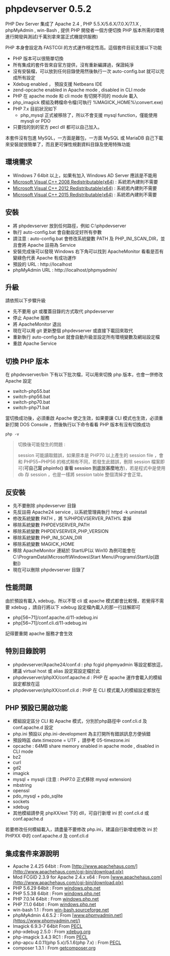 phpdevserver 0.5.2
==================

PHP Dev Server 集成了 Apache 2.4 , PHP 5.5.X/5.6.X/7.0.X/7.1.X , phpMyAdmin , win-Bash , 提供 PHP 開發者一個方便切換 PHP 版本所需的環境進行開發與測試(千萬別拿來當正式機提供服務)

PHP 本身會設定為 FASTCGI 的方式運作穩定性高。這個套件目前支援以下功能

- PHP 版本可以很簡單切換
- 所有集成的套件皆來自官方提供，沒有重新編譯過，保證純淨
- 沒有安裝檔，可以放到任何目錄使用然後執行一次 auto-config.bat 就可以完成所有設定
- Xdebug enabled ， 預設支援 Netbeans IDE
- zend-opcache enabled in Apache mode , disabled in CLI mode
- PHP 在 apache mode 和 cli mode 有切開不同的 module 載入
- php\_imagick 模組及轉檔命令檔(可執行 %MAGICK\_HOME%\convert.exe)
- PHP 7.x 目前狀況如下
  - php_mysql 正式被移除了，所以不會支援 mysql function，僅能使用 mysqli or PDO
- 只要找的到的官方 pecl dll 都可以自己加入。 



本套件沒有包進 MySQL，一方面是難包，一方面 MySQL 或 MariaDB 自己下載來安裝就很簡單了，而且更可彈性規劃資料目錄及使用特殊功能

## 環境需求 ##

- Windows 7 64bit 以上，如果有加入 Windows AD Server 應該是不能用
- [Microsoft Visual C++ 2008 Redistributable(x64)](https://www.microsoft.com/zh-tw/download/details.aspx?id=2092) : 系統若內建則不需要
- [Microsoft Visual C++ 2012 Redistributable(x64)](https://www.microsoft.com/zh-TW/download/details.aspx?id=30679) : 系統若內建則不需要
- [Microsoft Visual C++ 2015 Redistributable(x64)](https://www.microsoft.com/en-us/download/details.aspx?id=48145) : 系統若內建則不需要

## 安裝 ##

- 將 phpdevserver 放到任何路徑，例如 C:\phpdevserver
- 執行 auto-config.bat 會自動設定好所有參數
- 請注意 : auto-config.bat 會修改系統變數 PATH 及 PHP\_INI\_SCAN\_DIR，並且會將 Apache 註冊為 Service
- 安裝完成後可以發現 Windows 右下角可以找到 ApacheMonitor 看看是否有變綠色代表 Apache 有成功運作
- 預設的 URL : http://localhost
- phpMyAdmin URL : http://localhost/phpmyadmin/

## 升級 ##

請依照以下步驟升級

- 先不要用 git 或覆蓋目錄的方式取代 phpdevserver
- 停止 Apache 服務
- 將 ApacheMonitor 退出
- 現在可以用 git 更新整個 phpdevserver 或直接下載回來取代
- 重新執行 auto-config.bat 就會自動升級並設定所有環境變數及網站設定檔
- 重啟 Apache Service


## 切換 PHP 版本 ##

在 phpdevserver/bin 下有以下批次檔，可以用來切換 php 版本，也會一併修改 Apache 設定

- switch-php55.bat
- switch-php56.bat
- switch-php70.bat
- switch-php71.bat

當切換成功後，必須重啟 Apache 使之生效，如果要讓 CLI 模式也生效，必須重新打開 DOS Console ，然後執行以下命令看看 PHP 版本有沒有切換成功

~~~
php -v
~~~

> 切換後可能發生的問題 :
> 
> session 可能讀取錯誤，如果原本是 PHP70 以上產生的 session file ，會和 PHP55~PHP56 的格式稍有不同，若發生此錯誤，刪除 session 檔案即可(**可自己寫 phpinfo() 查看 session 到底放甚麼地方**)，若是程式中是使用 db 存 session ，也是一樣將 session table 整個清掉才會正常。



## 反安裝 ##

- 先不要刪除 phpdevserver 目錄
- 先反註冊 Apache24 service , 以系統管理員執行 httpd -k uninstall
- 修改系統變數 PATH ，將 %PHPDEVSERVER_PATH% 拿掉
- 移除系統變數 PHPDEVSERVER_PATH
- 移除系統變數 PHPDEVSERVER\_PHP\_VERSION
- 移除系統變數 PHP\_INI\_SCAN_DIR
- 移除系統變數 MAGICK\_HOME
- 移除 ApacheMonitor 連結於 StartUP(以 Win10 為例可能會在 C:\ProgramData\Microsoft\Windows\Start Menu\Programs\StartUp[啟動])
- 現在可以刪除 phpdevserver 目錄了

## 性能問題 ##

由於預設有載入 xdebug，所以不管 cli 或 apache 模式都會比較慢，若覺得不需要 xdebug ，請自行將以下 xdebug 設定檔內載入的那一行註解即可

 - php[56~71]/conf.apache.d/11-xdebug.ini
 - php[56~71]/conf.cli.d/11-xdebug.ini


記得要重開 apache 服務才會生效



## 特別目錄說明 ##

- phpdevserver/Apache24/conf.d : php fcgid phpmyadmin 等設定都放這，建議 virtual host 或 alias 設定寫設定檔於此
- phpdevserver/phpXX/conf.apache.d : PHP 在 apache 運作會載入的模組設定都放在這
- phpdevserver/phpXX/conf.cli.d : PHP 在 CLI 模式載入的模組設定都放在

## PHP 預設已開啟功能 ##

- 模組設定區分 CLI 和 Apache 模式，分別於php路徑中 conf.cli.d 及 conf.apache.d 設定
- php.ini 預設以 php.ini-development 為主打開所有錯誤訊息方便偵錯
- 預設時區 date.timezone = UTF ，請參考 05-timezone.ini
- opcache : 64MB share memory enabled in apache mode , disabled in CLI mode
- bz2
- curl
- gd2
- imagick
- mysql + mysqli (注意 : PHP7.0 正式移除 mysql extension)
- mbstring
- openssl
- pdo_mysql + pdo_sqlite
- sockets
- xdebug
- 其他模組請參見 phpXX/ext 下的 dll，可自行新增 ini 於 conf.cli.d 或 conf.apache.d

若要修改任何模組載入，請盡量不要修改 php.ini，建議自行新增或修改 ini 於 PHPXX 中的 conf.apache.d 及 conf.cli.d


## 集成套件來源說明 ##

- Apache 2.4.25 64bit : From [http://www.apachehaus.com/](http://www.apachehaus.com/cgi-bin/download.plx)
- Mod FCGID 2.3.9 for Apache 2.4.x x64 : From [www.apachehaus.com](http://www.apachehaus.com/cgi-bin/download.plx)
- PHP 5.6.29 64bit : From [windows.php.net](http://windows.php.net/download/)
- PHP 5.5.38 64bit : From [windows.php.net](http://windows.php.net/download/)
- PHP 7.0.14 64bit : From [windows.php.net](http://windows.php.net/download/)
- PHP 7.1.0 64bit : From [windows.php.net](http://windows.php.net/download/)
- win-bash 1.1 : From [win-bash.sourceforge.net](http://win-bash.sourceforge.net/)
- phpMyAdmin 4.6.5.2 : From [www.phpmyadmin.net](https://www.phpmyadmin.net/)
- Imagick 6.9.3-7 64bit From [PECL](http://windows.php.net/downloads/pecl/deps/)
- php-xdebug 2.5.0 : From [xdebug.org](http://xdebug.org/)
- php-imagick 3.4.3 RC1 : From [PECL](http://windows.php.net/downloads/pecl/releases/imagick/)
- php-apcu 4.0.11(php 5.x)/5.1.6(php 7.x) : From [PECL](https://pecl.php.net/package/APCu)
- composer 1.3.1 : From [getcomposer.org](https://getcomposer.org )

